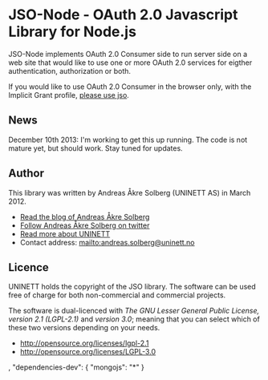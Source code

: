 JSO-Node - OAuth 2.0 Javascript Library for Node.js
=========


JSO-Node implements OAuth 2.0 Consumer side to run server side on a web site that would like to use one or more OAuth 2.0 services for eigther authentication, authorization or both.

If you would like to use OAuth 2.0 Consumer in the browser only, with the Implicit Grant profile, [please use jso](https://github.com/andreassolberg/jso).


## News

December 10th 2013: I'm working to get this up running. The code is not mature yet, but should work. Stay tuned for updates.

## Author

This library was written by Andreas Åkre Solberg (UNINETT AS) in March 2012.

* [Read the blog of Andreas Åkre Solberg](http://rnd.feide.no)
* [Follow Andreas Åkre Solberg on twitter](https://twitter.com/erlang)
* [Read more about UNINETT](http://uninett.no)
* Contact address: <mailto:andreas.solberg@uninett.no>


## Licence

UNINETT holds the copyright of the JSO library. The software can be used free of charge for both non-commercial and commercial projects. 

The software is dual-licenced with *The GNU Lesser General Public License, version 2.1 (LGPL-2.1)* and *version 3.0*; meaning that you can select which of these two versions depending on your needs.

* <http://opensource.org/licenses/lgpl-2.1>
* <http://opensource.org/licenses/LGPL-3.0>





,
	"dependencies-dev": {
		"mongojs": "*"
	}